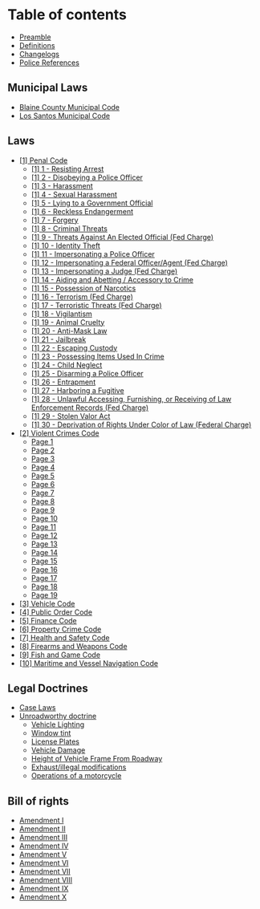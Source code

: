 # Table of contents

* [Preamble](README.md)
* [Definitions](definitions.md)
* [Changelogs](changelogs.md)
* [Police References](police-references.md)

## Municipal Laws

* [Blaine County Municipal Code](municipal-laws/blaine-county-municipal-code.md)
* [Los Santos Municipal Code](municipal-laws/los-santos-municipal-code.md)

## Laws

* [\[1\] Penal Code](laws/1-penal-code.md)
  * [\[1\] 1 - Resisting Arrest](laws/1-penal-code/1-1-resisting-arrest.md)
  * [\[1\] 2 - Disobeying a Police Officer](laws/1-penal-code/1-2-disobeying-a-police-officer.md)
  * [\[1\] 3 - Harassment](laws/1-penal-code/1-3-harassment.md)
  * [\[1\] 4 - Sexual Harassment](laws/1-penal-code/1-4-sexual-harassment.md)
  * [\[1\] 5 - Lying to a Government Official](laws/1-penal-code/1-5-lying-to-a-government-official.md)
  * [\[1\] 6 - Reckless Endangerment](laws/1-penal-code/1-6-reckless-endangerment.md)
  * [\[1\] 7 - Forgery](laws/1-penal-code/1-7-forgery.md)
  * [\[1\] 8 - Criminal Threats](laws/1-penal-code/1-8-criminal-threats.md)
  * [\[1\] 9 - Threats Against An Elected Official (Fed Charge)](laws/1-penal-code/1-9-threats-against-an-elected-official-fed-charge.md)
  * [\[1\] 10 - Identity Theft](laws/1-penal-code/1-10-identity-theft.md)
  * [\[1\] 11 - Impersonating a Police Officer](laws/1-penal-code/1-11-impersonating-a-police-officer.md)
  * [\[1\] 12 - Impersonating a Federal Officer/Agent (Fed Charge)](laws/1-penal-code/1-12-impersonating-a-federal-officer-agent-fed-charge.md)
  * [\[1\] 13 - Impersonating a Judge (Fed Charge)](laws/1-penal-code/1-13-impersonating-a-judge-fed-charge.md)
  * [\[1\] 14 - Aiding and Abetting / Accessory to Crime](laws/1-penal-code/1-14-aiding-and-abetting-accessory-to-crime.md)
  * [\[1\] 15 - Possession of Narcotics](laws/1-penal-code/1-15-possession-of-narcotics.md)
  * [\[1\] 16 - Terrorism (Fed Charge)](laws/1-penal-code/1-16-terrorism-fed-charge.md)
  * [\[1\] 17 - Terroristic Threats (Fed Charge)](laws/1-penal-code/1-17-terroristic-threats-fed-charge.md)
  * [\[1\] 18 - Vigilantism](laws/1-penal-code/1-18-vigilantism.md)
  * [\[1\] 19 - Animal Cruelty](laws/1-penal-code/1-19-animal-cruelty.md)
  * [\[1\] 20 - Anti-Mask Law](laws/1-penal-code/1-20-anti-mask-law.md)
  * [\[1\] 21 - Jailbreak](laws/1-penal-code/1-21-jailbreak.md)
  * [\[1\] 22 - Escaping Custody](laws/1-penal-code/1-22-escaping-custody.md)
  * [\[1\] 23 - Possessing Items Used In Crime](laws/1-penal-code/1-23-possessing-items-used-in-crime.md)
  * [\[1\] 24 - Child Neglect](laws/1-penal-code/1-24-child-neglect.md)
  * [\[1\] 25 - Disarming a Police Officer](laws/1-penal-code/1-25-disarming-a-police-officer.md)
  * [\[1\] 26 - Entrapment](laws/1-penal-code/1-26-entrapment.md)
  * [\[1\] 27 - Harboring a Fugitive](laws/1-penal-code/1-27-harboring-a-fugitive.md)
  * [\[1\] 28 - Unlawful Accessing, Furnishing, or Receiving of Law Enforcement Records (Fed Charge)](laws/1-penal-code/1-28-unlawful-accessing-furnishing-or-receiving-of-law-enforcement-records-fed-charge.md)
  * [\[1\] 29 - Stolen Valor Act](laws/1-penal-code/1-29-stolen-valor-act.md)
  * [\[1\] 30 - Deprivation of Rights Under Color of Law (Federal Charge)](laws/1-penal-code/1-30-deprivation-of-rights-under-color-of-law-federal-charge.md)
* [\[2\] Violent Crimes Code](laws/2-violent-crimes-code/README.md)
  * [Page 1](laws/2-violent-crimes-code/page-1.md)
  * [Page 2](laws/2-violent-crimes-code/page-2.md)
  * [Page 3](laws/2-violent-crimes-code/page-3.md)
  * [Page 4](laws/2-violent-crimes-code/page-4.md)
  * [Page 5](laws/2-violent-crimes-code/page-5.md)
  * [Page 6](laws/2-violent-crimes-code/page-6.md)
  * [Page 7](laws/2-violent-crimes-code/page-7.md)
  * [Page 8](laws/2-violent-crimes-code/page-8.md)
  * [Page 9](laws/2-violent-crimes-code/page-9.md)
  * [Page 10](laws/2-violent-crimes-code/page-10.md)
  * [Page 11](laws/2-violent-crimes-code/page-11.md)
  * [Page 12](laws/2-violent-crimes-code/page-12.md)
  * [Page 13](laws/2-violent-crimes-code/page-13.md)
  * [Page 14](laws/2-violent-crimes-code/page-14.md)
  * [Page 15](laws/2-violent-crimes-code/page-15.md)
  * [Page 16](laws/2-violent-crimes-code/page-16.md)
  * [Page 17](laws/2-violent-crimes-code/page-17.md)
  * [Page 18](laws/2-violent-crimes-code/page-18.md)
  * [Page 19](laws/2-violent-crimes-code/page-19.md)
* [\[3\] Vehicle Code](laws/3-vehicle-code.md)
* [\[4\] Public Order Code](laws/4-public-order-code.md)
* [\[5\] Finance Code](laws/5-finance-code.md)
* [\[6\] Property Crime Code](laws/6-property-crime-code.md)
* [\[7\] Health and Safety Code](laws/7-health-and-safety-code.md)
* [\[8\] Firearms and Weapons Code](laws/8-firearms-and-weapons-code.md)
* [\[9\] Fish and Game Code](laws/9-fish-and-game-code.md)
* [\[10\] Maritime and Vessel Navigation Code](laws/10-maritime-and-vessel-navigation-code.md)

## Legal Doctrines

* [Case Laws](legal-doctrines/case-laws.md)
* [Unroadworthy doctrine](legal-doctrines/unroadworthy-doctrine/README.md)
  * [Vehicle Lighting](legal-doctrines/unroadworthy-doctrine/vehicle-lighting.md)
  * [Window tint](legal-doctrines/unroadworthy-doctrine/window-tint.md)
  * [License Plates](legal-doctrines/unroadworthy-doctrine/license-plates.md)
  * [Vehicle Damage](legal-doctrines/unroadworthy-doctrine/vehicle-damage.md)
  * [Height of Vehicle Frame From Roadway](legal-doctrines/unroadworthy-doctrine/height-of-vehicle-frame-from-roadway.md)
  * [Exhaust/illegal modifications](legal-doctrines/unroadworthy-doctrine/exhaust-illegal-modifications.md)
  * [Operations of a motorcycle](legal-doctrines/unroadworthy-doctrine/operations-of-a-motorcycle.md)

## Bill of rights

* [Amendment I](bill-of-rights/amendment-i.md)
* [Amendment II](bill-of-rights/amendment-ii.md)
* [Amendment III](bill-of-rights/amendment-iii.md)
* [Amendment IV](bill-of-rights/amendment-iv.md)
* [Amendment V](bill-of-rights/amendment-v.md)
* [Amendment VI](bill-of-rights/amendment-vi.md)
* [Amendment VII](bill-of-rights/amendment-vii.md)
* [Amendment VIII](bill-of-rights/amendment-viii.md)
* [Amendment IX](bill-of-rights/amendment-ix.md)
* [Amendment X](bill-of-rights/amendment-x.md)
